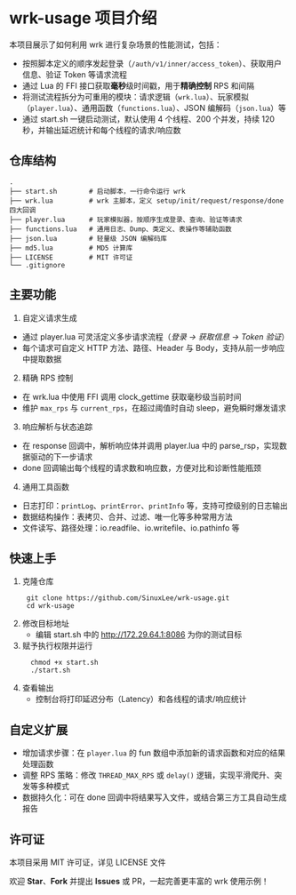wrk-usage 项目介绍
=== 
本项目展示了如何利用 wrk 进行复杂场景的性能测试，包括：
-  按照脚本定义的顺序发起登录（`/auth/v1/inner/access_token`）、获取用户信息、验证 Token 等请求流程
-  通过 Lua 的 FFI 接口获取**毫秒**级时间戳，用于**精确控制** RPS 和间隔
-  将测试流程拆分为可重用的模块：请求逻辑（`wrk.lua`）、玩家模拟（`player.lua`）、通用函数（`functions.lua`）、JSON 编解码（`json.lua`）等
-  通过 start.sh 一键启动测试，默认使用 4 个线程、200 个并发，持续 120 秒，并输出延迟统计和每个线程的请求/响应数

仓库结构
---
```shell
.
├── start.sh        # 启动脚本，一行命令运行 wrk
├── wrk.lua         # wrk 主脚本，定义 setup/init/request/response/done 四大回调
├── player.lua      # 玩家模拟器，按顺序生成登录、查询、验证等请求
├── functions.lua   # 通用日志、Dump、类定义、表操作等辅助函数
├── json.lua        # 轻量级 JSON 编解码库
├── md5.lua         # MD5 计算库
├── LICENSE         # MIT 许可证
└── .gitignore

```

主要功能
---
1. 自定义请求生成
  -  通过 player.lua 可灵活定义多步请求流程（*登录 → 获取信息 → Token 验证*）
  -  每个请求可自定义 HTTP 方法、路径、Header 与 Body，支持从前一步响应中提取数据

2. 精确 RPS 控制
  -  在 wrk.lua 中使用 FFI 调用 clock_gettime 获取毫秒级当前时间
  -  维护 `max_rps` 与 `current_rps`，在超过阈值时自动 sleep，避免瞬时爆发请求

3. 响应解析与状态追踪
  -  在 response 回调中，解析响应体并调用 player.lua 中的 parse_rsp，实现数据驱动的下一步请求
  -  done 回调输出每个线程的请求数和响应数，方便对比和诊断性能瓶颈

4. 通用工具函数
  -  日志打印：`printLog`、`printError`、`printInfo` 等，支持可控级别的日志输出
  -  数据结构操作：表拷贝、合并、过滤、唯一化等多种常用方法
  -  文件读写、路径处理：io.readfile、io.writefile、io.pathinfo 等


快速上手
---
1. 克隆仓库
   ```shell
    git clone https://github.com/SinuxLee/wrk-usage.git
    cd wrk-usage
   ```
2. 修改目标地址
    -  编辑 start.sh 中的 http://172.29.64.1:8086 为你的测试目标
3. 赋予执行权限并运行
    ```shell
      chmod +x start.sh
      ./start.sh
    ```
4. 查看输出
   -  控制台将打印延迟分布（Latency）和各线程的请求/响应统计
  
自定义扩展
---
-  增加请求步骤：在 `player.lua` 的 fun 数组中添加新的请求函数和对应的结果处理函数
-  调整 RPS 策略：修改 `THREAD_MAX_RPS` 或 `delay()` 逻辑，实现平滑爬升、突发等多种模式
-  数据持久化：可在 done 回调中将结果写入文件，或结合第三方工具自动生成报告

许可证
---
  本项目采用 MIT 许可证，详见 LICENSE 文件
  
欢迎 **Star**、**Fork** 并提出 **Issues** 或 PR，一起完善更丰富的 wrk 使用示例！
